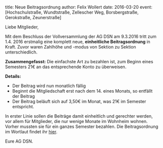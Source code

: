 title: Neue Beitragsordnung
author: Felix Wollert
date: 2016-03-20
event: [Hochschulstraße, Wundtstraße, Zellescher Weg, Borsbergstraße, Gerokstraße, Zeunerstraße]

Liebe Mitglieder,

Mit dem Beschluss der Vollversammlung der AG DSN am 9.3.2016 tritt zum
1.4. 2016 erstmalig eine komplett neue, **einheitliche
Beitragsordnung** in Kraft.  Zuvor waren Zahlhöhe und -modus von
Sektion zu Sektion unterschiedlich.

**Zusammengefasst:** Die einfachste Art zu bezahlen ist, zum Beginn eines
Semesters 21€ an das entsprechende Konto zu überweisen.

**Details:**

- Der Beitrag wird nun monatlich fällig
- Beginnt die Mitgliedschaft erst nach dem 14. eines Monats, so
  entfällt der Beitrag
- Der Beitrag beläuft sich auf 3,50€ im Monat, was 21€ im Semester
  entspricht.

In erster Linie sollen die Beiträge damit einheitlich und gerechter
werden, vor allem für Mitglieder, die nur wenige Monate im Wohnheim
wohnen.  Vorher mussten sie für ein ganzes Semester bezahlen.  Die
Beitragsordnung im Wortlaut findet ihr
[hier](/documents/legal/beitragsordnung.pdf).

Eure AG DSN.
